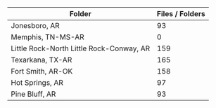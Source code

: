 | Folder                                   |   Files / Folders |
|------------------------------------------|-------------------|
| Jonesboro, AR                            |                93 |
| Memphis, TN-MS-AR                        |                 0 |
| Little Rock-North Little Rock-Conway, AR |               159 |
| Texarkana, TX-AR                         |               165 |
| Fort Smith, AR-OK                        |               158 |
| Hot Springs, AR                          |                97 |
| Pine Bluff, AR                           |                93 |